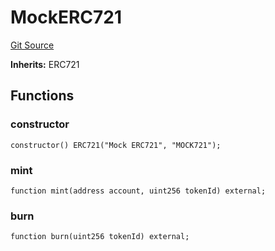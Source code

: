 # MockERC721
[Git Source](https://github.com/G7DAO/protocol/blob/ef7b24f4a26e9671edc818362f455c3e2801e1d7/contracts/mock/tokens.sol)

**Inherits:**
ERC721


## Functions
### constructor


```solidity
constructor() ERC721("Mock ERC721", "MOCK721");
```

### mint


```solidity
function mint(address account, uint256 tokenId) external;
```

### burn


```solidity
function burn(uint256 tokenId) external;
```

